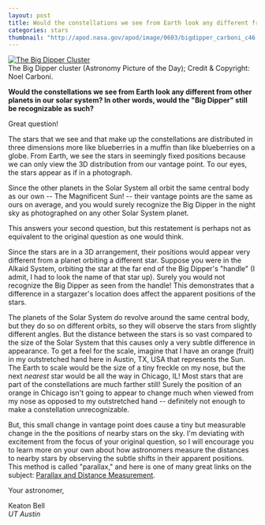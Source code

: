 ```yaml
---
layout: post
title: Would the constellations we see from Earth look any different from other planets in our solar system?
categories: stars
thumbnail: "http://apod.nasa.gov/apod/image/0603/bigdipper_carboni_c46.jpg"
---
```

<div class="image">
<a href="http://apod.nasa.gov/apod/ap060317.html" title="The Big Dipper Cluster"><img src="http://apod.nasa.gov/apod/image/0603/bigdipper_carboni_c46.jpg" alt="The Big Dipper Cluster"></a>
<div class="caption">The Big Dipper cluster (Astronomy Picture of the Day); Credit & Copyright: Noel Carboni.</div>
</div>

**Would the constellations we see from Earth look any different from other planets in our solar system? In other words, would the "Big Dipper" still be recognizable as such?**

Great question!

The stars that we see and that make up the constellations are distributed in three dimensions more like blueberries in a muffin than like blueberries on a globe. From Earth, we see the stars in seemingly fixed positions because we can only view the 3D distribution from our vantage point. To our eyes, the stars appear as if in a photograph.

Since the other planets in the Solar System all orbit the same central body as our own -- The Magnificent Sun! -- their vantage points are the same as ours on average, and you would surely recognize the Big Dipper in the night sky as photographed on any other Solar System planet.

This answers your second question, but this restatement is perhaps not as equivalent to the original question as one would think.

Since the stars are in a 3D arrangement, their positions would appear very different from a planet orbiting a different star. Suppose you were in the Alkaid System, orbiting the star at the far end of the Big Dipper's "handle" (I admit, I had to look the name of that star up). Surely you would not recognize the Big Dipper as seen from the handle! This demonstrates that a difference in a stargazer's location does affect the apparent positions of the stars.

The planets of the Solar System do revolve around the same central body, but they do so on different orbits, so they will observe the stars from slightly different angles. But the distance between the stars is so vast compared to the size of the Solar System that this causes only a very subtle difference in appearance. To get a feel for the scale, imagine that I have an orange (fruit) in my outstretched hand here in Austin, TX, USA that represents the Sun. The Earth to scale would be the size of a tiny freckle on my nose, but the next *nearest* star would be all the way in Chicago, IL! Most stars that are part of the constellations are much farther still! Surely the position of an orange in Chicago isn't going to appear to change much when viewed from my nose as opposed to my outstretched hand -- definitely not enough to make a constellation unrecognizable.

But, this small change in vantage point does cause a tiny but measurable change in the the positions of nearby stars on the sky. I'm deviating with excitement from the focus of your original question, so I will encourage you to learn more on your own about how astronomers measure the distances to nearby stars by observing the subtle shifts in their apparent positions. This method is called "parallax," and here is one of many great links on the subject: [Parallax and Distance Measurement](http://lcogt.net/spacebook/parallax-and-distance-measurement).

Your astronomer,

Keaton Bell<br>
*UT Austin*
